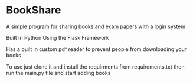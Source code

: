 # BookShare
A simple program for sharing books and exam papers with a login system

Built In Python Using the Flask Framework


Has a built in custom pdf reader to prevent people from downloading your books


To use just clone it and install the requirments from requirements.txt
then run the main.py file and start adding books
